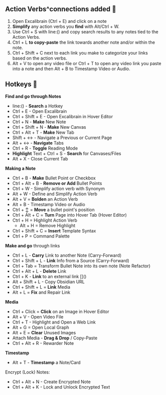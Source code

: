 ## Action Verbs^connections added 🧭
1. Open Excalibrain (Ctrl + E) and click on a note
2. **Simplify** any action verbs you **find** with Alt/Ctrl + W.
3. Use Ctrl + S with line:() and copy search results to any notes tied to the Action Verbs.
4. Ctrl + L **to copy-paste** the link towards another note and/or within the note.
5. Ctrl + Shift + C next to each link you make to categorize your links based on the action verbs.
6. Alt + V to open any video file or Ctrl + T to open any video link you paste into a note and then Alt + B to Timestamp Video or Audio.

## Hotkeys 🧭
**Find and go through Notes**
- line:() - **Search** a Hotkey 
- Ctrl + E - Open Excalibrain
- Ctrl + Shift + E - Open Excalibrain in Hover Editor
- Ctrl + N - **Make** New Note
- Ctrl + Shift + N - **Make** New Canvas
- Ctrl + Alt + T - **Make** New Tab
- Shift + ↔ - Navigate a Previous or Current Page
- Alt + ↔ - **Navigate** Tabs
- Ctrl + R - **Toggle** Reading Mode
- **Highlight** Text + Ctrl + S - **Search** for Canvases/Files
- Alt + X - Close Current Tab

**Making a Note**
- Ctrl + B - **Make** Bullet Point or Checkbox
- Ctrl + Alt + B - **Remove or Add** Bullet Points
- Ctrl + W - Simplify action verb with Synonym
- Alt + W - Define and Simplify Action Verb
- Alt + V = **Bolden** an Action Verb
- Alt + B - Timestamp Video or Audio
- Ctrl + ↕ = **Move** a bullet point's position
- Ctrl + Alt + C = **Turn** Page into Hover Tab (Hover Editor)
- Ctrl + H = Highlight Action Verb
    - Alt + H = Remove Highlight
- Ctrl + Shift + C = **Insert** Template Syntax
- Ctrl + P = Command Palette

**Make and go** through links
- Ctrl + L - **Carry** Link to another Note (Carry-Forward)
- Ctrl + Shift + L - **Link** Info from a Source (Carry-Forward)
- Ctrl + Tab = Transform Bullet Note into its own note (Note Refactor)
- Ctrl + Alt + L - **Delete** Link
- Ctrl + K - **Link** to an external link []\()
- Alt + Shift + L - Copy Obsidian URL
- Ctrl + Shift + L = **Link** Media
- Alt + L = **Fix** and Repair Link

**Media**
- Ctrl + Click = **Click** on an Image in Hover Editor
- Alt + V - Open Video File
- Ctrl + T - Highlight and Open a Web Link
- Alt + G = Open Local Graph
- Alt + E = **Clear** Unused Images
- Attach Media - **Drag & Drop** / Copy-Paste
- Ctrl + Alt + R - Rewarder Note

**Timestamp**
- Alt + T - **Timestamp** a Note/Card

Encrypt (Lock) Notes:
- Ctrl + Alt + N - Create Encrypted Note
- Ctrl + Alt + K - Lock and Unlock Encrypted Text